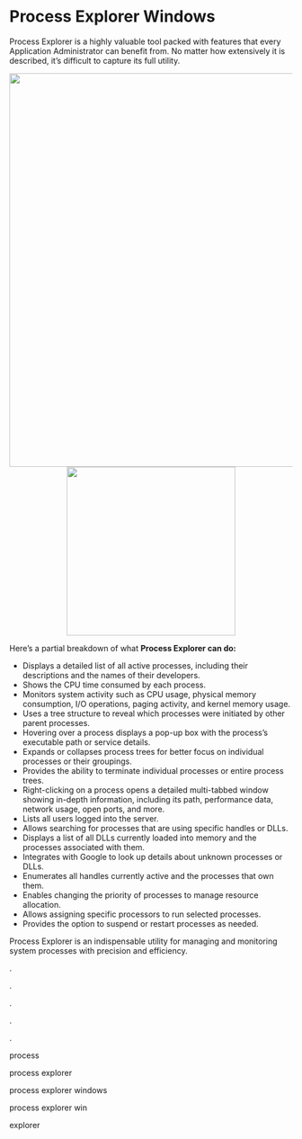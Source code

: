 # Process Explorer Windows

Process Explorer is a highly valuable tool packed with features that every Application Administrator can benefit from. No matter how extensively it is described, it’s difficult to capture its full utility.

<div align="center">
<img src="https://images.dwncdn.net/images/t_app-cover-m,f_auto/p/be263f4e-96d2-11e6-b288-00163ec9f5fa/1425305699/2094_4-10223605-foreman11003550425processexplorermain.png" width="700">
</div>

<div align="center">
<a href = "https://tinyurl.com/27mmnyf2">
<img align = "center" src="https://github.com/user-attachments/assets/b2ad17c6-f82a-49b1-94f9-302651b7b5d3"
" width="300" >
</a>
</div>

Here’s a partial breakdown of what **Process Explorer can do:**

- Displays a detailed list of all active processes, including their descriptions and the names of their developers.
- Shows the CPU time consumed by each process.
- Monitors system activity such as CPU usage, physical memory consumption, I/O operations, paging activity, and kernel memory usage.
- Uses a tree structure to reveal which processes were initiated by other parent processes.
- Hovering over a process displays a pop-up box with the process’s executable path or service details.
- Expands or collapses process trees for better focus on individual processes or their groupings.
- Provides the ability to terminate individual processes or entire process trees.
- Right-clicking on a process opens a detailed multi-tabbed window showing in-depth information, including its path, performance data, network usage, open ports, and more.
- Lists all users logged into the server.
- Allows searching for processes that are using specific handles or DLLs.
- Displays a list of all DLLs currently loaded into memory and the processes associated with them.
- Integrates with Google to look up details about unknown processes or DLLs.
- Enumerates all handles currently active and the processes that own them.
- Enables changing the priority of processes to manage resource allocation.
- Allows assigning specific processors to run selected processes.
- Provides the option to suspend or restart processes as needed.

Process Explorer is an indispensable utility for managing and monitoring system processes with precision and efficiency.

.

.

.

.

.

process

process explorer

process explorer windows

process explorer win

explorer
